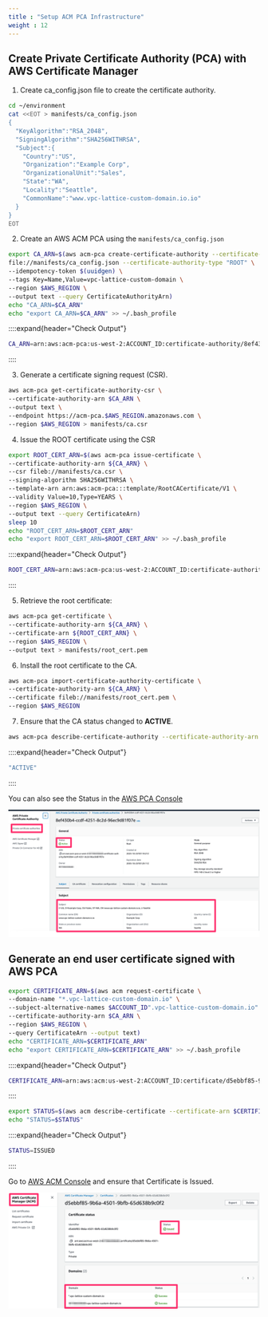 ```yaml
---
title : "Setup ACM PCA Infrastructure"
weight : 12
---
```


## Create Private Certificate Authority (PCA) with AWS Certificate Manager

1. Create ca_config.json file to create the certificate authority.

```bash
cd ~/environment
cat <<EOT > manifests/ca_config.json
{
  "KeyAlgorithm":"RSA_2048",
  "SigningAlgorithm":"SHA256WITHRSA",
  "Subject":{
    "Country":"US",
    "Organization":"Example Corp",
    "OrganizationalUnit":"Sales",
    "State":"WA",
    "Locality":"Seattle",
    "CommonName":"www.vpc-lattice-custom-domain.io.io"
  }
}
EOT
```

2. Create an AWS ACM PCA using the `manifests/ca_config.json` 

```bash
export CA_ARN=$(aws acm-pca create-certificate-authority --certificate-authority-configuration \
file://manifests/ca_config.json --certificate-authority-type "ROOT" \
--idempotency-token $(uuidgen) \
--tags Key=Name,Value=vpc-lattice-custom-domain \
--region $AWS_REGION \
--output text --query CertificateAuthorityArn)
echo "CA_ARN=$CA_ARN"
echo "export CA_ARN=$CA_ARN" >> ~/.bash_profile
```

::::expand{header="Check Output"}
```bash
CA_ARN=arn:aws:acm-pca:us-west-2:ACCOUNT_ID:certificate-authority/8ef430b4-ccdf-4251-8c2d-96ec9d81f07e
```
::::

3. Generate a certificate signing request (CSR).

```bash
aws acm-pca get-certificate-authority-csr \
--certificate-authority-arn $CA_ARN \
--output text \
--endpoint https://acm-pca.$AWS_REGION.amazonaws.com \
--region $AWS_REGION > manifests/ca.csr
```

4. Issue the ROOT certificate using the CSR

```bash
export ROOT_CERT_ARN=$(aws acm-pca issue-certificate \
--certificate-authority-arn ${CA_ARN} \
--csr fileb://manifests/ca.csr \
--signing-algorithm SHA256WITHRSA \
--template-arn arn:aws:acm-pca:::template/RootCACertificate/V1 \
--validity Value=10,Type=YEARS \
--region $AWS_REGION \
--output text --query CertificateArn)
sleep 10
echo "ROOT_CERT_ARN=$ROOT_CERT_ARN"
echo "export ROOT_CERT_ARN=$ROOT_CERT_ARN" >> ~/.bash_profile
```


::::expand{header="Check Output"}
```bash
ROOT_CERT_ARN=arn:aws:acm-pca:us-west-2:ACCOUNT_ID:certificate-authority/8ef430b4-ccdf-4251-8c2d-96ec9d81f07e/certificate/22b702e74933a57ae855ae9c3b27dbd8
```
::::

5. Retrieve the root certificate:

```bash
aws acm-pca get-certificate \
--certificate-authority-arn ${CA_ARN} \
--certificate-arn ${ROOT_CERT_ARN} \
--region $AWS_REGION \
--output text > manifests/root_cert.pem
```

6. Install the root certificate to the CA.

```bash
aws acm-pca import-certificate-authority-certificate \
--certificate-authority-arn ${CA_ARN} \
--certificate fileb://manifests/root_cert.pem \
--region $AWS_REGION 
```

7. Ensure that the CA status changed to **ACTIVE**.

```bash
aws acm-pca describe-certificate-authority --certificate-authority-arn ${CA_ARN} --query CertificateAuthority.Status 
```

::::expand{header="Check Output"}
```bash
"ACTIVE"
```
::::

You can also see the Status in the [AWS PCA Console](https://us-west-2.console.aws.amazon.com/acm-pca/home?region=us-west-2#/certificateAuthorities?arn=&tab=null)

![acm-pca1.png](/static/images/6-network-security/2-vpc-lattice-service-access/acm-pca1.png)

## Generate an end user certificate signed with AWS PCA

```bash
export CERTIFICATE_ARN=$(aws acm request-certificate \
--domain-name "*.vpc-lattice-custom-domain.io" \
--subject-alternative-names $ACCOUNT_ID".vpc-lattice-custom-domain.io" \
--certificate-authority-arn $CA_ARN \
--region $AWS_REGION \
--query CertificateArn --output text)
echo "CERTIFICATE_ARN=$CERTIFICATE_ARN"
echo "export CERTIFICATE_ARN=$CERTIFICATE_ARN" >> ~/.bash_profile
```

::::expand{header="Check Output"}
```bash
CERTIFICATE_ARN=arn:aws:acm:us-west-2:ACCOUNT_ID:certificate/d5ebbf85-9b6a-4501-9bfb-65d638b9c0f2
```
::::


```bash
export STATUS=$(aws acm describe-certificate --certificate-arn $CERTIFICATE_ARN --region $AWS_REGION --output json | jq -r '.Certificate.Status')
echo "STATUS=$STATUS"
```

::::expand{header="Check Output"}
```bash
STATUS=ISSUED
```
::::


Go to [AWS ACM Console](https://us-west-2.console.aws.amazon.com/acm/home?region=us-west-2#/certificates/list) and ensure that Certificate is Issued. 

![acm-cert.png](/static/images/6-network-security/2-vpc-lattice-service-access/acm-cert.png)